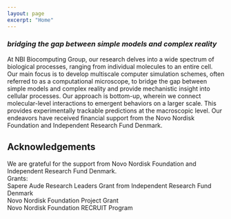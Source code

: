 ```yaml
---
layout: page
excerpt: "Home"
---
```



### *bridging the gap between simple models and complex reality*

At NBI Biocomputing Group, our research delves into a wide spectrum of biological processes, ranging from individual molecules to an entire cell. Our main focus is to develop multiscale computer simulation schemes, often referred to as a computational microscope, to bridge the gap between simple models and complex reality and provide mechanistic insight into cellular processes. Our approach is bottom-up, wherein we connect molecular-level interactions to emergent behaviors on a larger scale. This provides experimentally trackable predictions at the macroscopic level. Our endeavors have received financial support from the Novo Nordisk Foundation and Independent Research Fund Denmark.


## Acknowledgements

We are grateful for the support from Novo Nordisk Foundation and Independent Research Fund Denmark.<br /> 
Grants:<br />
Sapere Aude Research Leaders Grant from Independent Research Fund Denmark<br />
Novo Nordisk Foundation Project Grant<br />
Novo Nordisk Foundation RECRUIT Program<br />

